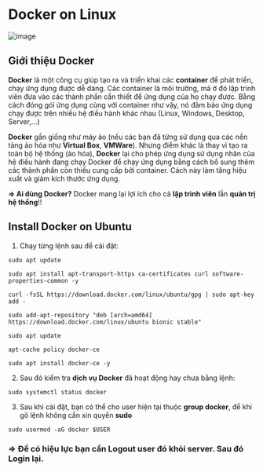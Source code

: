 # Docker on Linux

![image](https://user-images.githubusercontent.com/97789851/166855507-abb04309-989a-4b96-b1de-97ff8b0d50c8.png)

## Giới thiệu Docker
**Docker** là một công cụ giúp tạo ra và triển khai các **container** để phát triển, chạy ứng dụng được dễ dàng. Các container là môi trường, mà ở đó lập trình viên đưa vào các thành phần cần thiết để ứng dụng của họ chạy được. Bằng cách đóng gói ứng dụng cùng với container như vậy, nó đảm bảo ứng dụng chạy được trên nhiều hệ điều hành khác nhau (Linux, Windows, Desktop, Server,...)

**Docker** gần giống như máy ảo (nếu các bạn đã từng sử dụng qua các nền tảng ảo hóa như **Virtual Box**, **VMWare**). Nhưng điểm khác là thay vì tạo ra toàn bộ hệ thống (ảo hóa), **Docker** lại cho phép ứng dụng sử dụng nhân của hệ điều hành đang chạy Docker để chạy ứng dụng bằng cách bổ sung thêm các thành phần còn thiếu cung cấp bởi container. Cách này làm tăng hiệu xuất và giảm kích thước ứng dụng.

**=> Ai dùng Docker?** Docker mang lại lợi ích cho cả **lập trình viên** lẫn **quản trị hệ thống**!!

## Install Docker on Ubuntu
1. Chạy từng lệnh sau để cài đặt:
```console
sudo apt update
```
```console
sudo apt install apt-transport-https ca-certificates curl software-properties-common -y
```
```console
curl -fsSL https://download.docker.com/linux/ubuntu/gpg | sudo apt-key add -
```
```console
sudo add-apt-repository "deb [arch=amd64] https://download.docker.com/linux/ubuntu bionic stable"
```
```console
sudo apt update
```
```console
apt-cache policy docker-ce
```
```console
sudo apt install docker-ce -y
```
2. Sau đó kiểm tra **dịch vụ Docker** đã hoạt động hay chưa bằng lệnh:
```console
sudo systemctl status docker
```
3. Sau khi cài đặt, bạn có thể cho user hiện tại thuộc **group docker**, để khi gõ lệnh không cần xin quyền **sudo**
```console
sudo usermod -aG docker $USER
```

### => Để có hiệu lực bạn cần **Logout** user đó khỏi server. Sau đó **Login** lại.
